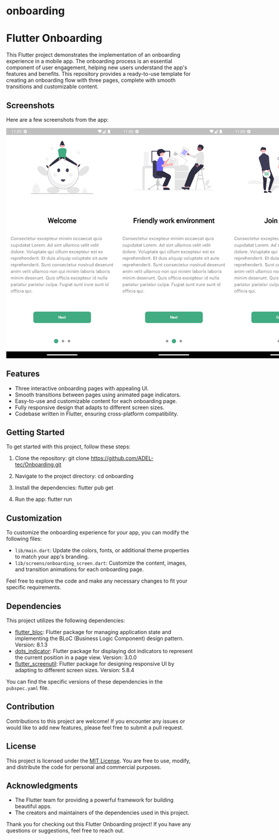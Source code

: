 # onboarding

# Flutter Onboarding


This Flutter project demonstrates the implementation of an onboarding experience in a mobile app. The onboarding process is an essential component of user engagement, helping new users understand the app's features and benefits. This repository provides a ready-to-use template for creating an onboarding flow with three pages, complete with smooth transitions and customizable content.

## Screenshots

Here are a few screenshots from the app:
<div style="display: flex; justify-content: space-between;">
  <img src="screenshots/1.png" alt="Onboarding Page 1" width="300">
  <img src="screenshots/2.png" alt="Onboarding Page 2" width="300">
  <img src="screenshots/3.png" alt="Onboarding Page 3" width="300">
</div>

## Features

- Three interactive onboarding pages with appealing UI.
- Smooth transitions between pages using animated page indicators.
- Easy-to-use and customizable content for each onboarding page.
- Fully responsive design that adapts to different screen sizes.
- Codebase written in Flutter, ensuring cross-platform compatibility.

## Getting Started

To get started with this project, follow these steps:

1. Clone the repository:
git clone https://github.com/ADEL-tec/Onboarding.git

2. Navigate to the project directory:
  cd onboarding


3. Install the dependencies:
  flutter pub get


4. Run the app:
  flutter run


## Customization

To customize the onboarding experience for your app, you can modify the following files:

- `lib/main.dart`: Update the colors, fonts, or additional theme properties to match your app's branding.
- `lib/screens/onboarding_screen.dart`: Customize the content, images, and transition animations for each onboarding page.

Feel free to explore the code and make any necessary changes to fit your specific requirements.

## Dependencies

This project utilizes the following dependencies:

- [flutter_bloc](https://pub.dev/packages/flutter_bloc): Flutter package for managing application state and implementing the BLoC (Business Logic Component) design pattern. Version: 8.1.3
- [dots_indicator](https://pub.dev/packages/dots_indicator): Flutter package for displaying dot indicators to represent the current position in a page view. Version: 3.0.0
- [flutter_screenutil](https://pub.dev/packages/flutter_screenutil): Flutter package for designing responsive UI by adapting to different screen sizes. Version: 5.8.4

You can find the specific versions of these dependencies in the `pubspec.yaml` file.


## Contribution

Contributions to this project are welcome! If you encounter any issues or would like to add new features, please feel free to submit a pull request.

## License

This project is licensed under the [MIT License](LICENSE). You are free to use, modify, and distribute the code for personal and commercial purposes.

## Acknowledgments

- The Flutter team for providing a powerful framework for building beautiful apps.
- The creators and maintainers of the dependencies used in this project.

Thank you for checking out this Flutter Onboarding project! If you have any questions or suggestions, feel free to reach out.


